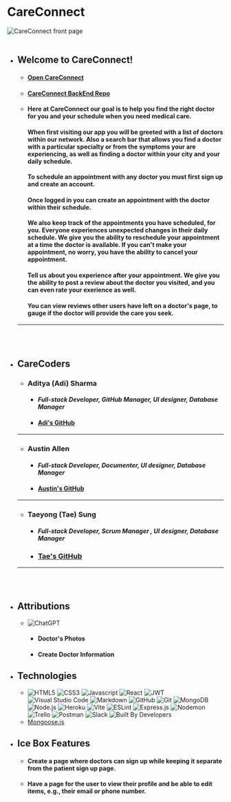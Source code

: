 # **CareConnect**
![CareConnect front page](https://i.imgur.com/6T2T398.png)
<br></br>
* ## Welcome to CareConnect!
   * #### **[Open CareConnect](https://care-connect-health.netlify.app/)**
   * #### [CareConnect BackEnd Repo](https://github.com/techbyadi/careconnect-back-end)
   * #### Here at CareConnect our goal is to help you find the right doctor for you and your schedule when you need medical care.
     #### When first visiting our app you will be greeted with a list of doctors within our network. Also a search bar that allows you find a doctor with a particular specialty or from the symptoms your are experiencing, as well as finding a doctor within your city and your daily schedule. 
     #### To schedule an appointment with any doctor you must first sign up and create an account.
     #### Once logged in you can create an appointment with the doctor within their schedule.
     #### We also keep track of the appointments you have scheduled, for you. Everyone experiences unexpected changes in their daily schedule. We give you the ability to reschedule your appointment at a time the doctor is available. If you can't make your appointment, no worry, you have the ability to cancel your appointment.
     #### Tell us about you experience after your appointment. We give you the ability to post a review about the doctor you visited, and you can even rate your exerience as well.
     #### You can view reviews other users have left on a doctor's page, to gauge if the doctor will provide the care you seek.
  ---

<br></br>
* ## **CareCoders**
  * ### **Aditya (Adi) Sharma** 
     * #### *Full-stack Developer, GitHub Manager, UI designer, Database Manager* 
     * #### [Adi's GitHub](https://github.com/techbyadi)
  ---
  * ### **Austin Allen** 
    * #### *Full-stack Developer, Documenter, UI designer, Database Manager* 
    * #### [Austin's GitHub](https://github.com/aallen417)
  ---
  * ### **Taeyong (Tae) Sung** 
    * #### *Full-stack Developer, Scrum Manager , UI designer, Database Manager* 
    * ### [Tae's GitHub](https://github.com/Taeyong-Sung)
  ---
<br></br>
* ## Attributions
  * ![ChatGPT](https://img.shields.io/badge/chatGPT-74aa9c?style=for-the-badge&logo=openai&logoColor=white)
    * #### Doctor's Photos
    * #### Create Doctor Information 
* ## Technologies
  * ![HTML5](https://img.shields.io/badge/HTML5-E34F26?style=for-the-badge&logo=html5&logoColor=white) ![CSS3](https://img.shields.io/badge/CSS3-1572B6?style=for-the-badge&logo=css3&logoColor=white) ![Javascript](https://img.shields.io/badge/JavaScript-323330?style=for-the-badge&logo=javascript&logoColor=F7DF1E) ![React](https://img.shields.io/badge/React-20232A?style=for-the-badge&logo=react&logoColor=61DAFB) ![JWT](https://img.shields.io/badge/JWT-black?style=for-the-badge&logo=JSON%20web%20tokens) ![Visual Studio Code](https://img.shields.io/badge/Visual_Studio_Code-0078D4?style=for-the-badge&logo=visual%20studio%20code&logoColor=white) ![Markdown](https://img.shields.io/badge/Markdown-000000?style=for-the-badge&logo=markdown&logoColor=white) ![GitHub](https://img.shields.io/badge/GitHub-100000?style=for-the-badge&logo=github&logoColor=white) ![Git](https://img.shields.io/badge/git-%23F05033.svg?style=for-the-badge&logo=git&logoColor=white) ![MongoDB](https://img.shields.io/badge/MongoDB-4EA94B?style=for-the-badge&logo=mongodb&logoColor=white)![Node.js](https://img.shields.io/badge/Node.js-43853D?style=for-the-badge&logo=node.js&logoColor=white) ![Heroku](https://img.shields.io/badge/Heroku-430098?style=for-the-badge&logo=heroku&logoColor=white) ![Vite](https://img.shields.io/badge/vite-%23646CFF.svg?style=for-the-badge&logo=vite&logoColor=white) ![ESLint](https://img.shields.io/badge/eslint-3A33D1?style=for-the-badge&logo=eslint&logoColor=white) ![Express.js](https://img.shields.io/badge/Express.js-404D59?style=for-the-badge) ![Nodemon](https://img.shields.io/badge/NODEMON-%23323330.svg?style=for-the-badge&logo=nodemon&logoColor=%BBDEAD) ![Trello](https://img.shields.io/badge/Trello-0052CC?style=for-the-badge&logo=trello&logoColor=white) ![Postman](https://img.shields.io/badge/Postman-FF6C37?style=for-the-badge&logo=postman&logoColor=white) ![Slack](https://img.shields.io/badge/Slack-4A154B?style=for-the-badge&logo=slack&logoColor=white) ![Built By Developers](https://ForTheBadge.com/images/badges/built-by-developers.svg) 
  * [Mongoose.js](https://mongoosejs.com/)
* ## Ice Box Features
  * #### Create a page where doctors can sign up while keeping it separate from the patient sign up page.
  * #### Have a page for the user to view their profile and be able to edit items, e.g., their email or phone number. 